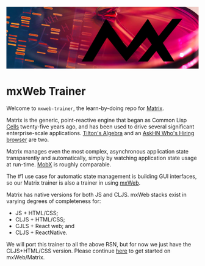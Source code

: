 ![Matrix cell culture](images/mx-banner-red.jpg)

# mxWeb Trainer
Welcome to `mxweb-trainer`, the learn-by-doing repo for [Matrix](https://github.com/kennytilton/matrix).

Matrix is the generic, point-reactive engine that began as Common Lisp [Cells](https://github.com/kennytilton/cells) twenty-five years ago, and has been used to drive several significant enterprise-scale applications. [Tilton's Algebra](http://tiltonsalgebra.com/#) and an [AskHN Who's Hiring browser](https://kennytilton.github.io/whoishiring/) are two.

Matrix manages even the most complex, asynchronous application state transparently and automatically, simply by watching application state usage at run-time. [MobX](https://mobx.js.org/README.html) is roughly comparable.

The #1 use case for automatic state management is building GUI interfaces, so our Matrix trainer is also a trainer in using [mxWeb](https://github.com/kennytilton/matrix/tree/main/cljs/mxweb).

Matrix has native versions for both JS and CLJS. mxWeb stacks exist in varying degrees of completeness for:
* JS + HTML/CSS;
* CLJS + HTML/CSS;
* CJLS + React web; and
* CLJS + ReactNative.

We will port this trainer to all the above RSN, but for now we just have the CLJS+HTML/CSS version. Please continue [here](https://github.com/kennytilton/mxweb-trainer/tree/main/cljs) to get started on mxWeb/Matrix.
